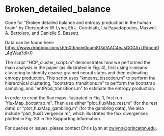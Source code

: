 # Broken_detailed_balance
Code for "Broken detailed balance and entropy production in the human brain" by Christopher W. Lynn, Eli J. Cornblath, Lia Papadopoulos, Maxwell A. Bertolero, and Danielle S. Bassett.

Data can be found here: https://www.dropbox.com/sh/p0tbnom0oum8f3d/AAC4eJsGGGAxLRdocq0_4gWaa?dl=0

The script "HCP_cluster_script.m" demonstrates how we performed the main analysis in the paper (as illustrated in Fig. 4), first using k-means clustering to identify coarse-grained neural states and then estimating entropy production. This script uses "kmeans_bisection.m" to perform the hierarchical clustering, "bootstrap_transitions.m" to perform the bootstrap sampling, and "entProd_transitions.m" to estimate the entropy production.

In order to creat the flux maps illustrated in Fig. 1, first run "fluxMap_bootstrap.m". Then use either "plot_fluxMap_rest.m" (for the rest data) or "plot_fluxMap_gambling.m" (for the gambling data). We also include "plot_fluxDivergence.m", which illustrates the flux divergences plotted in Fig. S3 in the Supporting Information.

For queries or issues, please contact Chris Lynn at cwlynn@princeton.edu.
